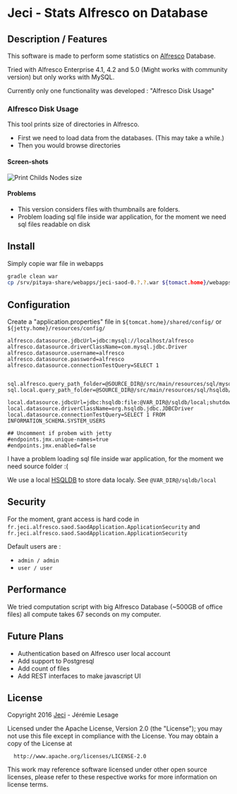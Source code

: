 # Jeci - Stats Alfresco on Database

## Description / Features

This software is made to perform some statistics on [Alfresco](http://alfresco.com) Database.

Tried with Alfresco Enterprise 4.1, 4.2 and 5.0 (Might works with community version) but only works with MySQL.

Currently only one functionality was developed : "Alfresco Disk Usage"

### Alfresco Disk Usage

This tool prints size of directories in Alfresco.

* First we need to load data from the databases. (This may take a while.)
* Then you would browse directories

#### Screen-shots

![Print Childs Nodes size](http://jeci.fr/blog/jeci-saod/captures/2016-03-22_print.png)

#### Problems

* This version considers files with thumbnails are folders.
* Problem loading sql file inside war application, for the moment we need sql files readable on disk

## Install

Simply copie war file in webapps

``` bash
gradle clean war
cp /srv/pitaya-share/webapps/jeci-saod-0.?.?.war ${tomact.home}/webapps/
```

## Configuration

Create a "application.properties" file in `${tomcat.home}/shared/config/` or `${jetty.home}/resources/config/`

``` properties
alfresco.datasource.jdbcUrl=jdbc:mysql://localhost/alfresco
alfresco.datasource.driverClassName=com.mysql.jdbc.Driver
alfresco.datasource.username=alfresco
alfresco.datasource.password=alfresco
alfresco.datasource.connectionTestQuery=SELECT 1


sql.alfresco.query_path_folder=@SOURCE_DIR@/src/main/resources/sql/mysql/alfresco41
sql.local.query_path_folder=@SOURCE_DIR@/src/main/resources/sql/hsqldb/localdb

local.datasource.jdbcUrl=jdbc:hsqldb:file:@VAR_DIR@/sqldb/local;shutdown=false
local.datasource.driverClassName=org.hsqldb.jdbc.JDBCDriver
local.datasource.connectionTestQuery=SELECT 1 FROM INFORMATION_SCHEMA.SYSTEM_USERS

## Uncomment if probem with jetty
#endpoints.jmx.unique-names=true
#endpoints.jmx.enabled=false
```

I have a problem loading sql file inside war application, for the moment we need source folder :(

We use a local [HSQLDB](http://hsqldb.org/) to store data localy. See `@VAR_DIR@/sqldb/local`

## Security

For the moment, grant access is hard code in `fr.jeci.alfresco.saod.SaodApplication.ApplicationSecurity` and `fr.jeci.alfresco.saod.SaodApplication.ApplicationSecurity`

Default users are :

 * `admin / admin`
 * `user / user`

## Performance

We tried computation script with big Alfresco Database (~500GB of office files) all compute takes 67 seconds on my computer.

## Future Plans

* Authentication based on Alfresco user local account
* Add support to Postgresql
* Add count of files
* Add REST interfaces to make javascript UI


## License

   Copyright 2016 [Jeci](http://jeci.fr) - Jérémie Lesage

   Licensed under the Apache License, Version 2.0 (the "License"); you may not use this file except in compliance with the License. You may obtain a copy of the License at

      http://www.apache.org/licenses/LICENSE-2.0

This work may reference software licensed under other open source licenses, please refer to these respective works for more information on license terms.
